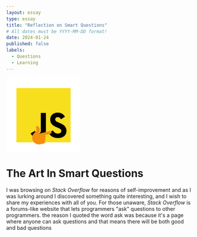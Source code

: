 ```yaml
---
layout: essay
type: essay
title: "Reflection on Smart Questions"
# All dates must be YYYY-MM-DD format!
date: 2024-01-24
published: false
labels:
  - Questions
  - Learning
---
```


<img width="200px" class="rounded float-start pe-4" src="../img/thinking-js.png">

<h1> The Art In Smart Questions</h1>

  <p>I was browsing on <i>Stack Overflow</i> for reasons of self-improvement and as I was lurking around I discovered something quite interesting, and I wish to share my experiences with all of you. For those unaware, <i>Stack Overflow</i> is a forums-like website that lets programmers "ask" questions to other programmers. the reason I quoted the word ask was because it's a page where anyone can ask questions and that means there will be both good and bad questions </p>
  
  <p></p>
  
 <p> </p>
